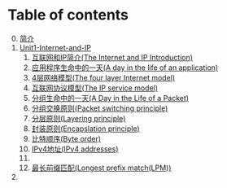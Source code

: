 # Table of contents

0. [简介](README.md)
1. [Unit1-Internet-and-IP](Unit1-Internet-and-IP/README.md)
   1. [互联网和IP简介(The Internet and IP Introduction)](Unit1-Internet-and-IP/1.1.md)
   2. [应用程序生命中的一天(A day in the life of an application)](Unit1-Internet-and-IP/1.2.md)
   3. [4层网络模型(The four layer Internet model)](Unit1-Internet-and-IP/1.3.md)
   4. [互联网协议模型(The IP service model)](Unit1-Internet-and-IP/1.4.md)
   5. [分组生命中的一天(A Day in the Life of a Packet)](Unit1-Internet-and-IP/1.5.md)
   6. [分组交换原则(Packet switching principle)](Unit1-Internet-and-IP/1.6.md)
   7. [分层原则(Layering principle)](Unit1-Internet-and-IP/1.7.md)
   8. [封装原则(Encapslation principle)](Unit1-Internet-and-IP/1.8.md)
   9. [比特顺序(Byte order)](Unit1-Internet-and-IP/1.9.md)
   10. [IPv4地址(IPv4 addresses)](Unit1-Internet-and-IP/1.10.md)
   11. 
   12. [最长前缀匹配(Longest prefix match(LPM))](Unit1-Internet-and-IP/1.12.md)
2. 